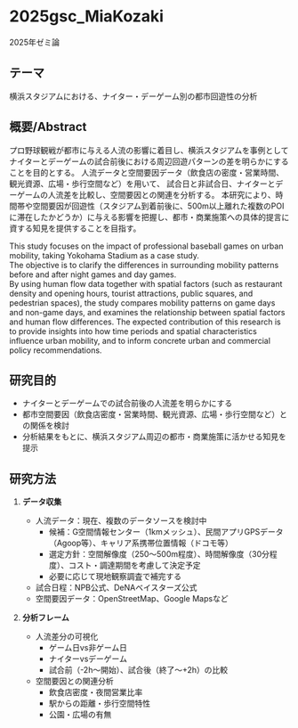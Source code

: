 # 2025gsc_MiaKozaki
2025年ゼミ論
## テーマ
横浜スタジアムにおける、ナイター・デーゲーム別の都市回遊性の分析

## 概要/Abstract

プロ野球観戦が都市に与える人流の影響に着目し、横浜スタジアムを事例として
ナイターとデーゲームの試合前後における周辺回遊パターンの差を明らかにすることを目的とする。
人流データと空間要因データ（飲食店の密度・営業時間、観光資源、広場・歩行空間など）を用いて、
試合日と非試合日、ナイターとデーゲームの人流差を比較し、空間要因との関連を分析する。
本研究により、時間帯や空間要因が回遊性（スタジアム到着前後に、500m以上離れた複数のPOIに滞在したかどうか）に与える影響を把握し、都市・商業施策への具体的提言に資する知見を提供することを目指す。

This study focuses on the impact of professional baseball games on urban mobility, taking Yokohama Stadium as a case study.  
The objective is to clarify the differences in surrounding mobility patterns before and after night games and day games.  
By using human flow data together with spatial factors (such as restaurant density and opening hours, tourist attractions, public squares, and pedestrian spaces), the study compares mobility patterns on game days and non-game days, and examines the relationship between spatial factors and human flow differences.
The expected contribution of this research is to provide insights into how time periods and spatial characteristics influence urban mobility, and to inform concrete urban and commercial policy recommendations.

## 研究目的
- ナイターとデーゲームでの試合前後の人流差を明らかにする  
- 都市空間要因（飲食店密度・営業時間、観光資源、広場・歩行空間など）との関係を検討
- 分析結果をもとに、横浜スタジアム周辺の都市・商業施策に活かせる知見を提示

## 研究方法
1. **データ収集**  
   - 人流データ：現在、複数のデータソースを検討中  
        -  候補：G空間情報センター（1kmメッシュ）、民間アプリGPSデータ（Agoop等）、キャリア系携帯位置情報（ドコモ等）  
        - 選定方針：空間解像度（250〜500m程度）、時間解像度（30分程度）、コスト・調達期間を考慮して決定予定  
        - 必要に応じて現地観察調査で補完する 
   - 試合日程：NPB公式、DeNAベイスターズ公式  
   - 空間要因データ：OpenStreetMap、Google Mapsなど 

2. **分析フレーム**  
   - 人流差分の可視化  
     - ゲーム日vs非ゲーム日  
     - ナイターvsデーゲーム  
     - 試合前（-2h〜開始）、試合後（終了〜+2h）の比較  
   - 空間要因との関連分析  
     - 飲食店密度・夜間営業比率  
     - 駅からの距離・歩行空間特性  
     - 公園・広場の有無  
